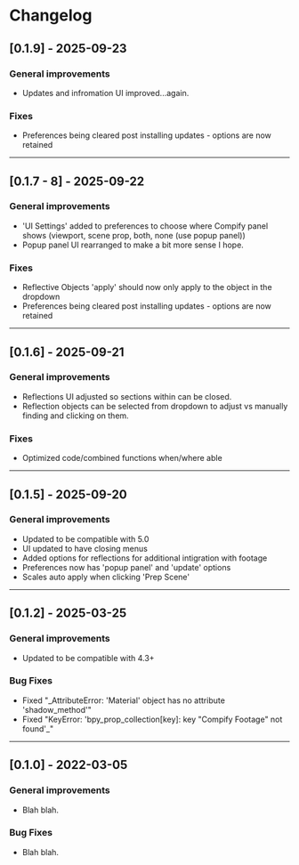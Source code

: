 # Changelog

## [0.1.9] - 2025-09-23

### General improvements
 - Updates and infromation UI improved...again.

### Fixes
 - Preferences being cleared post installing updates - options are now retained

-------------------------------------------------------------------------------

## [0.1.7 - 8] - 2025-09-22

### General improvements
- 'UI Settings' added to preferences to choose where Compify panel shows (viewport, scene prop, both, none (use popup panel))
- Popup panel UI rearranged to make a bit more sense I hope. 

### Fixes
 - Reflective Objects 'apply' should now only apply to the object in the dropdown
 - Preferences being cleared post installing updates - options are now retained

-------------------------------------------------------------------------------

## [0.1.6] - 2025-09-21

### General improvements
- Reflections UI adjusted so sections within can be closed.
- Reflection objects can be selected from dropdown to adjust vs manually finding and clicking on them.

### Fixes
 - Optimized code/combined functions when/where able

-------------------------------------------------------------------------------

## [0.1.5] - 2025-09-20

### General improvements
- Updated to be compatible with 5.0
- UI updated to have closing menus
- Added options for reflections for additional intigration with footage
- Preferences now has 'popup panel' and 'update' options
- Scales auto apply when clicking 'Prep Scene'

-------------------------------------------------------------------------------

## [0.1.2] - 2025-03-25

### General improvements
- Updated to be compatible with 4.3+

### Bug Fixes
- Fixed "_AttributeError: 'Material' object has no attribute 'shadow_method'"
- Fixed "KeyError: 'bpy_prop_collection[key]: key "Compify Footage" not found'_"

-------------------------------------------------------------------------------

## [0.1.0] - 2022-03-05

### General improvements
- Blah blah.

### Bug Fixes
- Blah blah.

